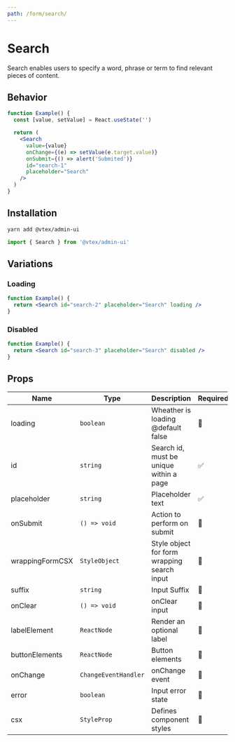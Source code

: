 ```yaml
---
path: /form/search/
---
```


# Search

Search enables users to specify a word, phrase or term to find relevant pieces of content.

## Behavior

```jsx
function Example() {
  const [value, setValue] = React.useState('')

  return (
    <Search
      value={value}
      onChange={(e) => setValue(e.target.value)}
      onSubmit={() => alert('Submited')}
      id="search-1"
      placeholder="Search"
    />
  )
}
```

## Installation

```bash isStatic
yarn add @vtex/admin-ui
```

```jsx isStatic
import { Search } from '@vtex/admin-ui'
```

## Variations

### Loading

```jsx
function Example() {
  return <Search id="search-2" placeholder="Search" loading />
}
```

### Disabled

```jsx
function Example() {
  return <Search id="search-3" placeholder="Search" disabled />
}
```

## Props

| Name            | Type                 | Description                                 | Required | Default |
| --------------- | -------------------- | ------------------------------------------- | -------- | ------- |
| loading         | `boolean`            | Wheather is loading @default false          | 🚫       | `false` |
| id              | `string`             | Search id, must be unique within a page     | ✅       | -       |
| placeholder     | `string`             | Placeholder text                            | ✅       | -       |
| onSubmit        | `() => void`         | Action to perform on submit                 | 🚫       | -       |
| wrappingFormCSX | `StyleObject`        | Style object for form wrapping search input | 🚫       | `{}`    |
| suffix          | `string`             | Input Suffix                                | 🚫       | -       |
| onClear         | `() => void`         | onClear input                               | 🚫       | -       |
| labelElement    | `ReactNode`          | Render an optional label                    | 🚫       | -       |
| buttonElements  | `ReactNode`          | Button elements                             | 🚫       | -       |
| onChange        | `ChangeEventHandler` | onChange event                              | 🚫       | -       |
| error           | `boolean`            | Input error state                           | 🚫       | -       |
| csx             | `StyleProp`          | Defines component styles                    | 🚫       | `{}`    |

